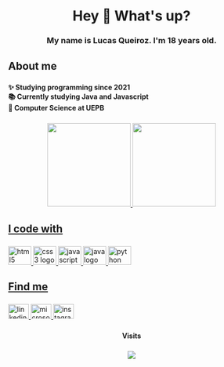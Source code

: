 <h1 align="center">Hey 👋 What's up?</h1>

###

<h3 align="center">My name is Lucas Queiroz. I'm 18 years old.</h3>

###

<h2 align="left">About me</h2>

###

<h4 align="left">✨ Studying programming since 2021<br>📚 Currently studying Java and Javascript<br>🎲 Computer Science at UEPB</h4>

###

<div align="center">
  <a href="https://github.com/devlucaas">
  <img height="170em" src="https://github-readme-stats.vercel.app/api?username=devlucaas&show_icons=true&theme=dark&include_all_commits=true&count_private=true"/>
  <img height="170em" src="https://github-readme-stats.vercel.app/api/top-langs/?username=devlucaas&layout=compact&langs_count=7&theme=dark"/>
</div>

###

<h2 align="left">I code with</h2>

###

<div align="left">
  <img src="https://cdn.jsdelivr.net/gh/devicons/devicon/icons/html5/html5-original.svg" height="38" width="47" alt="html5 logo"  />
  <img src="https://cdn.jsdelivr.net/gh/devicons/devicon/icons/css3/css3-original.svg" height="38" width="47" alt="css3 logo"  />
  <img src="https://cdn.jsdelivr.net/gh/devicons/devicon/icons/javascript/javascript-original.svg" height="38" width="47" alt="javascript logo"  />
  <img src="https://cdn.jsdelivr.net/gh/devicons/devicon/icons/java/java-original.svg" height="38" width="47" alt="java logo"  />
  <img src="https://cdn.jsdelivr.net/gh/devicons/devicon/icons/python/python-original.svg" height="38" width="47" alt="python logo"  />
</div>

###

<h2 align="left"></h2>

###

<h2 align="left">Find me</h2>

###

<div align="left">
  <a href="https://www.linkedin.com/in/lucasqroz/" target="_blank">
    <img src="https://raw.githubusercontent.com/maurodesouza/profile-readme-generator/master/src/assets/icons/social/linkedin/default.svg" width="42" height="30" alt="linkedin logo"  />
  </a>
  <a href="lucassq_@hotmail.com" target="_blank">
    <img src="https://raw.githubusercontent.com/maurodesouza/profile-readme-generator/master/src/assets/icons/social/microsoft-outlook/default.svg" width="42" height="30" alt="microsoft-outlook logo"  />
  </a>
  <a href="https://www.instagram.com/qlucas7/" target="_blank">
    <img src="https://raw.githubusercontent.com/maurodesouza/profile-readme-generator/master/src/assets/icons/social/instagram/default.svg" width="42" height="30" alt="instagram logo"  />
  </a>
</div>

###

<div align="center">
</div>

###

<h4 align="center">Visits</h4>

###

<div align="center">
  <img src="https://profile-counter.glitch.me/dev/count.svg?"  />
</div>

###

<div align="left">
</div>


###
